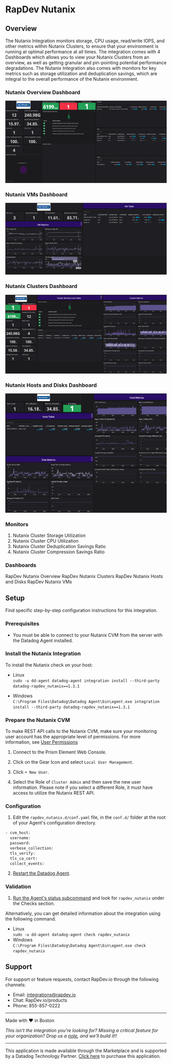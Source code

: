# RapDev Nutanix

## Overview
The Nutanix Integration monitors storage, CPU usage, read/write IOPS, and other metrics within Nutanix Clusters, to ensure that your environment is running at optimal performance at all times. The integration comes with 4 Dashboards which allows you to view your Nutanix Clusters from an overview, as well as getting granular and pin-pointing potential performance degradations. The Nutanix Integration also comes with monitors for key metrics such as storage utilization and deduplication savings, which are integral to the overall performance of the Nutanix environment.

### Nutanix Overview Dashboard 
![Screenshot1](images/4.png)

### Nutanix VMs Dashboard
![Screenshot2](images/5.png)

### Nutanix Clusters Dashboard 
![Screenshot3](images/6.png)

### Nutanix Hosts and Disks Dashboard
![Screenshot3](images/7.png)

### Monitors

1. Nutanix Cluster Storage Utilization
2. Nutanix Cluster CPU Utilization
3. Nutanix Cluster Deduplication Savings Ratio
4. Nutanix Cluster Compression Savings Ratio

### Dashboards

RapDev Nutanix Overview
RapDev Nutanix Clusters
RapDev Nutanix Hosts and Disks
RapDev Nutanix VMs
## Setup
Find specific step-by-step configuration instructions for this integration.

### Prerequisites
* You must be able to connect to your Nutanix CVM from the server with the Datadog Agent installed.

### Install the Nutanix Integration
To install the Nutanix check on your host:

- Linux\
`sudo ‐u dd‐agent datadog‐agent integration install --third-party datadog-rapdev_nutanix==1.3.1`

- Windows\
`C:\Program Files\Datadog\Datadog Agent\bin\agent.exe integration install --third-party datadog-rapdev_nutanix==1.3.1`

### Prepare the Nutanix CVM
To make REST API calls to the Nutanix CVM, make sure your monitoring user account has the appropriate level of permissions. For more information, see [User Permissions](https://portal.nutanix.com/page/documents/details?targetId=Web-Console-Guide-Prism-v55:wc-user-create-wc-t.html)

1. Connect to the Prism Element Web Console.

2. Click on the Gear Icon and select `Local User Management`.

3. Click `+ New User`.

4. Select the Role of `Cluster Admin` and then save the new user information. Please note if you select a different Role, it must have access to utilize the Nutanix REST API.

### Configuration

1. Edit the `rapdev_nutanix.d/conf.yaml` file, in the `conf.d/` folder at the root of your Agent's configuration directory.
  ```
  - cvm_host:
    username:
    password:
    verbose_collection:
    tls_verify:
    tls_ca_cert:
    collect_events:
  ```
2. [Restart the Datadog Agent](https://docs.datadoghq.com/agent/guide/agent-commands/?tab=agentv6v7#start-stop-and-restart-the-agent).

### Validation
1. [Run the Agent's status subcommand](https://docs.datadoghq.com/agent/guide/agent-commands/?tab=agentv6v7#agent-information) and look for `rapdev_nutanix` under the Checks section.

Alternatively, you can get detailed information about the integration using the following command.

- Linux\
`sudo ‐u dd‐agent datadog‐agent check rapdev_nutanix`
- Windows\
`C:\Program Files\Datadog\Datadog Agent\bin\agent.exe check rapdev_nutanix`

## Support
For support or feature requests, contact RapDev.io through the following channels:

- Email: integrations@rapdev.io
- Chat: RapDev.io/products
- Phone: 855-857-0222

---
Made with ❤️ in Boston

*This isn't the integration you're looking for? Missing a critical feature for your organization? Drop us a [note](mailto:integrations@rapdev.io), and we'll build it!!*

---
This application is made available through the Marketplace and is supported by a Datadog Technology Partner. [Click here](https://app.datadoghq.com/marketplace/app/rapdev-nutanix/pricing) to purchase this application.
